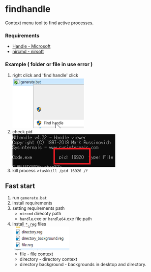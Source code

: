 # findhandle 

Context menu tool to find active processes.

### Requirements

- [Handle - Microsoft](https://docs.microsoft.com/en-us/sysinternals/downloads/handle)
- [nircmd - nirsoft](https://www.nirsoft.net/utils/nircmd.html)

### Example ( folder or file in use error )

1. right click and 'find handle' click  
   ![click](./images/rightclick.png)
2. check pid  
   ![check](./images/checkpid.png)
3. kill process >`taskkill /pid 16920 /f`

## Fast start

1. run `generate.bat`
2. install requirements
3. setting requirements path  
   * `nircmd` direcoty path  
   * `handle`.exe or `handle64`.exe file path
4. install `*.reg` files  
   ![check](./images/regs.png)
   * file - file context
   * directory - directory context
   * directory background - backgrounds in desktop and directory.
